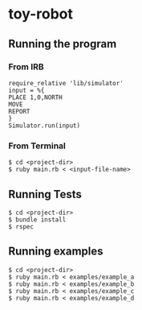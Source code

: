 # toy-robot

## Running the program

### From IRB
```
require_relative 'lib/simulator'
input = %{
PLACE 1,0,NORTH
MOVE
REPORT
}
Simulator.run(input)
```

### From Terminal
```
$ cd <project-dir>
$ ruby main.rb < <input-file-name>
```

## Running Tests
```
$ cd <project-dir>
$ bundle install
$ rspec
```

## Running examples
```
$ cd <project-dir>
$ ruby main.rb < examples/example_a
$ ruby main.rb < examples/example_b
$ ruby main.rb < examples/example_c
$ ruby main.rb < examples/example_d
```
